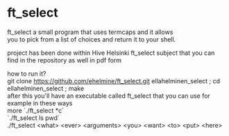 # ft_select

ft_select a small program that uses termcaps and it allows <br />
you to pick from a list of choices and return it to your shell.<br />

project has been done within Hive Helsinki ft_select subject that you can find in the repository as well in pdf form<br />

how to run it?<br />
git clone https://github.com/ehelmine/ft_select.git ellahelminen_select ; cd ellahelminen_select ; make <br />
after this you'll have an executable called ft_select that you can use for example in these ways<br />
more \`./ft_select *c\`<br />
\`./ft_select ls pwd\`<br />
./ft_select \<what\> \<ever\> \<arguments\> \<you\> \<want\> \<to\> \<put\> \<here\> <br />
